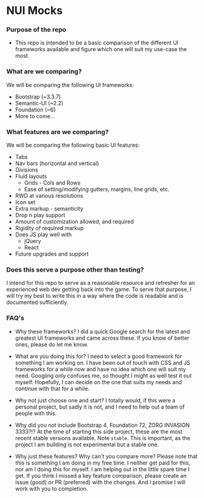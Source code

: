 # NUI Mocks
### Purpose of the repo
* This repo is intended to be a basic comparison of the different UI 
frameworks available and figure which one will suit my use-case the most.

### What are we comparing?
We will be comparing the following UI frameworks:
* Bootstrap (~3.3.7)
* Semantic-UI (~2.2)
* Foundation (~6)
* More to come...

### What features are we comparing?
We will be comparing the following basic UI features:
* Tabs
* Nav bars (horizontal and vertical)
* Divisions
* Fluid layouts
  * Grids - Cols and Rows
  * Ease of setting/modifying gutters, margins, line grids, etc.
* RWD at various resolutions
* Icon set
* Extra markup - semanticity
* Drop n play support
* Amount of customization allowed, and required
* Rigidity of required markup
* Does JS play well with
  * jQuery
  * React
* Future upgrades and support

### Does this serve a purpose other than testing?
I intend for this repo to serve as a reasonable resource and refresher
for an experienced web dev getting back into the game. To serve that 
purpose, I will try my best to write this in a way where the code is 
readable and is documented sufficiently. 

### FAQ's
* Why these frameworks?
I did a quick Google search for the latest and greatest UI frameworks and 
came across these. If you know of better ones, please do let me know.

* What are you doing this for?
I need to select a good framework for something I am working on. I have been
out of touch with CSS and JS frameworks for a while now and have no idea which
one will suit my need. Googling only confuses me, so thought I might as well
test it out myself.
Hopefully, I can decide on the one that suits my needs and continue with 
that for a while.

* Why not just choose one and start?
I totally would, if this were a personal project, but sadly it is not, and I
need to help out a team of people with this.

* Why did you not include Bootstrap 4, Foundation 72, ZORG INVASION 3333?!?
At the time of starting this side project, these are the most recent stable
versions available. Note `stable`. This is important, as the project I am 
building is not experimental but a stable one.

* Why just these features? Why can't you compare more?
Please note that this is something I am doing in my free time. I neither 
get paid for this, nor am I doing this for myself. I am helping out in the 
little spare time I get. If you think I missed a key feature comparison,
please create an issue (good) or PR (preferred) with the changes. And I 
promise I will work with you to completion. 